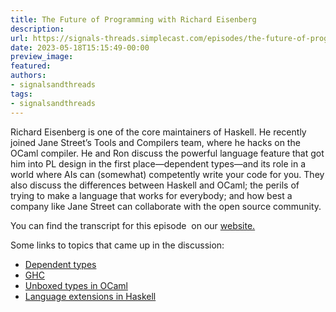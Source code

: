 ```yaml
---
title: The Future of Programming with Richard Eisenberg
description:
url: https://signals-threads.simplecast.com/episodes/the-future-of-programming-with-richard-eisenberg-pOktpZ_e
date: 2023-05-18T15:15:49-00:00
preview_image:
featured:
authors:
- signalsandthreads
tags:
- signalsandthreads
---
```


<p>Richard Eisenberg is one of the core maintainers of Haskell. He recently joined Jane Street&rsquo;s Tools and Compilers team, where he hacks on the OCaml compiler. He and Ron discuss the powerful language feature that got him into PL design in the first place&mdash;dependent types&mdash;and its role in a world where AIs can (somewhat) competently write your code for you. They also discuss the differences between Haskell and OCaml; the perils of trying to make a language that works for everybody; and how best a company like Jane Street can collaborate with the open source community.</p><p>You can find the transcript for this episode &nbsp;on our <a href="https://signalsandthreads.com/future-of-programming" target="_blank">website.</a></p><p>Some links to topics that came up in the discussion:</p><ul><li><a href="https://wiki.haskell.org/Dependent_type">Dependent types</a></li><li><a href="https://www.haskell.org/ghc/">GHC</a></li><li><a href="https://www.janestreet.com/tech-talks/unboxed-types-for-ocaml/">Unboxed types in OCaml</a></li><li><a href="https://typeclasses.com/extensions-intro">Language extensions in Haskell</a></li></ul>

